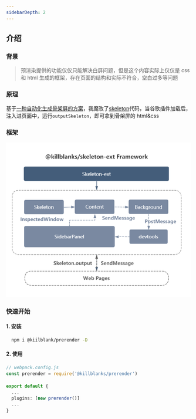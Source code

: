 ```yaml
---
sidebarDepth: 2
---
```


## 介绍

### 背景

> 预渲染提供的功能仅仅只能解决白屏问题，但是这个内容实际上仅仅是 css 和 html 生成的框架，存在页面的结构和实际不符合，空白过多等问题

### 原理

基于[一种自动化生成骨架屏的方案](https://github.com/Jocs/jocs.github.io/issues/22)，我魔改了[skeleton](https://github.com/ElemeFE/page-skeleton-webpack-plugin/tree/master/src/script)代码，当谷歌插件加载后，注入进页面中，运行`outputSkeleton`，即可拿到骨架屏的 html&css

### 框架

![@killblanks_skeleleton_ext_framework](./imgs/@killblanks_skeleleton_ext_framework.png)

### 快速开始

#### 1. 安装

```sh
  npm i @kiilblank/prerender -D
```

#### 2. 使用

```ts
// webpack.config.js
const prerender = require('@killblanks/prerender')

export default {
  ...
  plugins: [new prerender()]
  ...
}
```
